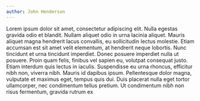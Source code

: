 ```yaml
---
author: John Henderson
---
```


Lorem ipsum dolor sit amet, consectetur adipiscing elit. Nulla egestas gravida odio et blandit. Nullam aliquet odio in urna lacinia aliquet. Mauris aliquet magna hendrerit lacus convallis, eu sollicitudin lectus molestie. Etiam accumsan est sit amet velit elementum, at hendrerit neque lobortis. Nunc tincidunt et urna tincidunt imperdiet. Donec posuere imperdiet nulla ut posuere. Proin quam felis, finibus vel sapien eu, volutpat consequat justo. Etiam interdum quis lectus in iaculis. Suspendisse eu urna rhoncus, efficitur nibh non, viverra nibh. Mauris id dapibus ipsum. Pellentesque dolor magna, vulputate et maximus eget, tempus quis dui. Duis placerat nulla eget tortor ullamcorper, nec condimentum tellus pretium. Ut condimentum nibh non risus fermentum, gravida rutrum ex
